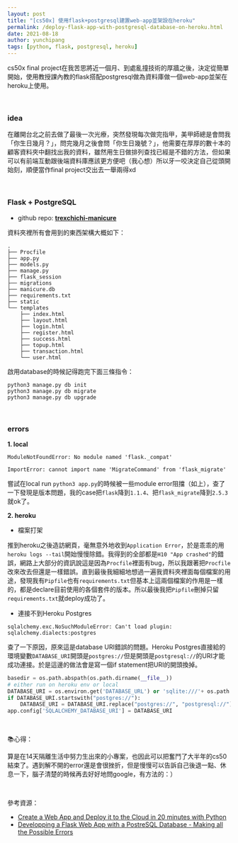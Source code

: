 ```yaml
---
layout: post
title: "[cs50x] 使用flask+postgresql建置web-app並架設在heroku"
permalink: /deploy-flask-app-with-postgresql-database-on-heroku.html
date: 2021-08-18
author: yunchipang
tags: [python, flask, postgresql, heroku]
---
```

cs50x final project在我苦思將近一個月、到處亂撞技術的厚牆之後，決定從簡單開始，使用教授課內教的flask搭配postgresql做為資料庫做一個web-app並架在heroku上使用。

<br>

### **idea**

在離開台北之前去做了最後一次光療，突然發現每次做完指甲，美甲師總是會問我「你生日幾月？」，問完幾月之後會問「你生日幾號？」，他需要在厚厚的數十本的顧客資料夾中翻找出我的資料，雖然用生日做排列查找已經是不錯的方法，但如果可以有前端互動跟後端資料庫應該更方便吧（我心想）所以牙一咬決定自己從頭開始刻，順便當作final project交出去一舉兩得xd

<br>

### **Flask + PostgreSQL**

- github repo: **[trexchichi-manicure](https://github.com/yunchipang/trexchichi-manicure)**

資料夾裡所有會用到的東西架構大概如下：

```
.
├── Procfile
├── app.py
├── models.py
├── manage.py
├── flask_session
├── migrations
├── manicure.db
├── requirements.txt
├── static
└── templates
    ├── index.html
    ├── layout.html
    ├── login.html
    ├── register.html
    ├── success.html
    ├── topup.html
    ├── transaction.html
    └── user.html
```

啟用database的時候記得跑完下面三條指令：

```
python3 manage.py db init
python3 manage.py db migrate
python3 manage.py db upgrade
```

<br>

### **errors**

**1. local**

```
ModuleNotFoundError: No module named 'flask._compat'
```

```
ImportError: cannot import name 'MigrateCommand' from 'flask_migrate'
```

嘗試在local run `python3 app.py`的時候被一些module error阻擋（如上），查了一下發現是版本問題，我的case把`flask`降到`1.1.4`、把`flask_migrate`降到`2.5.3`就ok了。



**2. heroku**

- 檔案打架

推到heroku之後造訪網頁，毫無意外地收到`Application Error`，於是乖乖的用`heroku logs --tail`開始慢慢除錯。我得到的全部都是`H10 "App crashed"`的錯誤，網路上大部分的資訊說這是因為`Procfile`裡面有bug，所以我跟著把`Procfile`改來改去但還是一樣錯誤。直到最後我細細地想過一遍我資料夾裡面每個檔案的用途，發現我有`Pipfile`也有`requirements.txt`但基本上這兩個檔案的作用是一樣的，都是declare目前使用的各個套件的版本。所以最後我把`Pipfile`刪掉只留`requirements.txt`就deploy成功了。


- 連接不到Heroku Postgres

```
sqlalchemy.exc.NoSuchModuleError: Can't load plugin: sqlalchemy.dialects:postgres
```
查了一下原因，原來這是database URI錯誤的問題。Heroku Postgres直接給的環境變數`DATABASE_URI`開頭是`postgres://`但是開頭是`postgresql://`的URI才能成功連接。於是這邊的做法會是寫一個if statement把URI的開頭換掉。

```python
basedir = os.path.abspath(os.path.dirname(__file__))
# either run on heroku env or local
DATABASE_URI = os.environ.get('DATABASE_URL') or 'sqlite:///'+ os.path.join(basedir, 'myDB.db')
if DATABASE_URI.startswith("postgres://"):
    DATABASE_URI = DATABASE_URI.replace("postgres://", "postgresql://")
app.config['SQLALCHEMY_DATABASE_URI'] = DATABASE_URI
```

<br>

📚心得：

算是在14天隔離生活中努力生出來的小專案，也因此可以把奮鬥了大半年的cs50結束了。遇到解不開的error還是會很挫折，但是慢慢可以告訴自己後退一點、休息一下，腦子清楚的時候再去好好地問google，有方法的：）

<br>

參考資源：

- [Create a Web App and Deploy it to the Cloud in 20 minutes with Python](https://arctype.com/blog/postgres-heroku/)
- [Developping a Flask Web App with a PostreSQL Database - Making all the Possible Errors](https://blog.theodo.com/2017/03/developping-a-flask-web-app-with-a-postresql-database-making-all-the-possible-errors/)
